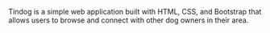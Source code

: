 Tindog is a simple web application built with HTML, CSS, and Bootstrap that allows users to browse and connect with other dog owners in their area.
